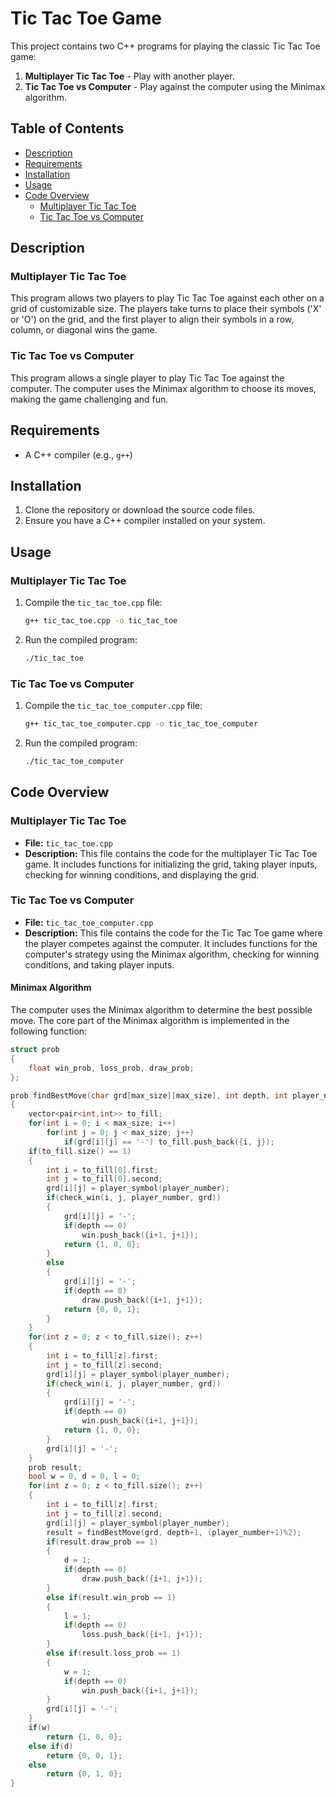 # Tic Tac Toe Game

This project contains two C++ programs for playing the classic Tic Tac Toe game:
1. **Multiplayer Tic Tac Toe** - Play with another player.
2. **Tic Tac Toe vs Computer** - Play against the computer using the Minimax algorithm.

## Table of Contents
- [Description](#description)
- [Requirements](#requirements)
- [Installation](#installation)
- [Usage](#usage)
- [Code Overview](#code-overview)
  - [Multiplayer Tic Tac Toe](#multiplayer-tic-tac-toe)
  - [Tic Tac Toe vs Computer](#tic-tac-toe-vs-computer)

## Description

### Multiplayer Tic Tac Toe
This program allows two players to play Tic Tac Toe against each other on a grid of customizable size. The players take turns to place their symbols ('X' or 'O') on the grid, and the first player to align their symbols in a row, column, or diagonal wins the game.

### Tic Tac Toe vs Computer
This program allows a single player to play Tic Tac Toe against the computer. The computer uses the Minimax algorithm to choose its moves, making the game challenging and fun.

## Requirements
- A C++ compiler (e.g., `g++`)

## Installation
1. Clone the repository or download the source code files.
2. Ensure you have a C++ compiler installed on your system.

## Usage

### Multiplayer Tic Tac Toe
1. Compile the `tic_tac_toe.cpp` file:
    ```sh
    g++ tic_tac_toe.cpp -o tic_tac_toe
    ```
2. Run the compiled program:
    ```sh
    ./tic_tac_toe
    ```

### Tic Tac Toe vs Computer
1. Compile the `tic_tac_toe_computer.cpp` file:
    ```sh
    g++ tic_tac_toe_computer.cpp -o tic_tac_toe_computer
    ```
2. Run the compiled program:
    ```sh
    ./tic_tac_toe_computer
    ```

## Code Overview

### Multiplayer Tic Tac Toe
- **File:** `tic_tac_toe.cpp`
- **Description:** This file contains the code for the multiplayer Tic Tac Toe game. It includes functions for initializing the grid, taking player inputs, checking for winning conditions, and displaying the grid.

### Tic Tac Toe vs Computer
- **File:** `tic_tac_toe_computer.cpp`
- **Description:** This file contains the code for the Tic Tac Toe game where the player competes against the computer. It includes functions for the computer's strategy using the Minimax algorithm, checking for winning conditions, and taking player inputs.

#### Minimax Algorithm
The computer uses the Minimax algorithm to determine the best possible move. The core part of the Minimax algorithm is implemented in the following function:

```cpp
struct prob
{
    float win_prob, loss_prob, draw_prob;
};

prob findBestMove(char grd[max_size][max_size], int depth, int player_number)
{
    vector<pair<int,int>> to_fill;
    for(int i = 0; i < max_size; i++)
        for(int j = 0; j < max_size; j++)
            if(grd[i][j] == '-') to_fill.push_back({i, j});
    if(to_fill.size() == 1)
    {
        int i = to_fill[0].first;
        int j = to_fill[0].second;
        grd[i][j] = player_symbol(player_number);
        if(check_win(i, j, player_number, grd))
        {
            grd[i][j] = '-';
            if(depth == 0)
                win.push_back({i+1, j+1});
            return {1, 0, 0};
        }
        else
        {
            grd[i][j] = '-';
            if(depth == 0)
                draw.push_back({i+1, j+1});
            return {0, 0, 1};
        }
    }
    for(int z = 0; z < to_fill.size(); z++)
    {
        int i = to_fill[z].first;
        int j = to_fill[z].second;
        grd[i][j] = player_symbol(player_number);
        if(check_win(i, j, player_number, grd))
        {
            grd[i][j] = '-';
            if(depth == 0)
                win.push_back({i+1, j+1});
            return {1, 0, 0};
        }
        grd[i][j] = '-';
    }
    prob result;
    bool w = 0, d = 0, l = 0;
    for(int z = 0; z < to_fill.size(); z++)
    {
        int i = to_fill[z].first;
        int j = to_fill[z].second;
        grd[i][j] = player_symbol(player_number);
        result = findBestMove(grd, depth+1, (player_number+1)%2);
        if(result.draw_prob == 1)
        {
            d = 1;
            if(depth == 0)
                draw.push_back({i+1, j+1});
        }
        else if(result.win_prob == 1)
        {
            l = 1;
            if(depth == 0)
                loss.push_back({i+1, j+1});
        }
        else if(result.loss_prob == 1)
        {
            w = 1;
            if(depth == 0)
                win.push_back({i+1, j+1});
        }
        grd[i][j] = '-';
    }
    if(w)
        return {1, 0, 0};
    else if(d)
        return {0, 0, 1};
    else
        return {0, 1, 0};
}
